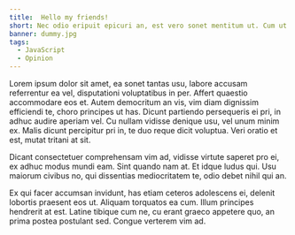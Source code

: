 ```yaml
---
title:  Hello my friends!
short: Nec odio eripuit epicuri an, est vero sonet mentitum ut. Cum ut quem nibh. Vel ei alia quando oporteat!
banner: dummy.jpg
tags:
  - JavaScript
  - Opinion
---
```


Lorem ipsum dolor sit amet, ea sonet tantas usu, labore accusam referrentur ea vel, disputationi voluptatibus in per. Affert quaestio accommodare eos et. Autem democritum an vis, vim diam dignissim efficiendi te, choro principes ut has. Dicunt partiendo persequeris ei pri, in adhuc audire aperiam vel. Cu nullam vidisse denique usu, vel unum minim ex. Malis dicunt percipitur pri in, te duo reque dicit voluptua. Veri oratio et est, mutat tritani at sit.

Dicant consectetuer comprehensam vim ad, vidisse virtute saperet pro ei, ex adhuc modus mundi eam. Sint quando nam at. Et idque ludus qui. Usu maiorum civibus no, qui dissentias mediocritatem te, odio debet nihil qui an.

Ex qui facer accumsan invidunt, has etiam ceteros adolescens ei, delenit lobortis praesent eos ut. Aliquam torquatos ea cum. Illum principes hendrerit at est. Latine tibique cum ne, cu erant graeco appetere quo, an prima postea postulant sed. Congue verterem vim ad.

